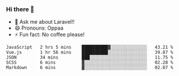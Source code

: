 ### Hi there 👋

<!--
**reubenwedson/reubenwedson** is a ✨ _special_ ✨ repository because its `README.md` (this file) appears on your GitHub profile.
Here are some ideas to get you started:
- 📫 How to reach me: 
- 🔭 I’m currently working on awesome talent app
- 🌱 I’m currently learning extreme Vue js technical stuffs
- 👯 I’m looking to collaborate on start ups challenges
- 🤔 I’m looking for help with time
-->
- 💬 Ask me about Laravel!!
- 😄 Pronouns: Oppaa
- ⚡ Fun fact: No coffee please!

<!--START_SECTION:waka-->
```text
JavaScript   2 hrs 5 mins    ██████████▓░░░░░░░░░░░░░░   43.21 % 
Vue.js       1 hr 56 mins    ██████████░░░░░░░░░░░░░░░   39.87 % 
JSON         34 mins         ███░░░░░░░░░░░░░░░░░░░░░░   11.75 % 
SCSS         6 mins          ▓░░░░░░░░░░░░░░░░░░░░░░░░   02.28 % 
Markdown     6 mins          ▓░░░░░░░░░░░░░░░░░░░░░░░░   02.07 % 
```
<!--END_SECTION:waka-->
